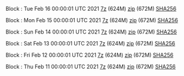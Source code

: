 Block : Tue Feb 16 00:00:01 UTC 2021 [7z]() (624M) [zip]() (672M) [SHA256]()

Block : Mon Feb 15 00:00:01 UTC 2021 [7z]() (624M) [zip]() (672M) [SHA256]()

Block : Sun Feb 14 00:00:01 UTC 2021 [7z]() (624M) [zip]() (672M) [SHA256]()

Block : Sat Feb 13 00:00:01 UTC 2021 [7z]() (624M) [zip]() (672M) [SHA256]()

Block : Fri Feb 12 00:00:01 UTC 2021 [7z]() (624M) [zip]() (672M) [SHA256]()

Block : Thu Feb 11 00:00:01 UTC 2021 [7z]() (624M) [zip]() (672M) [SHA256]()
